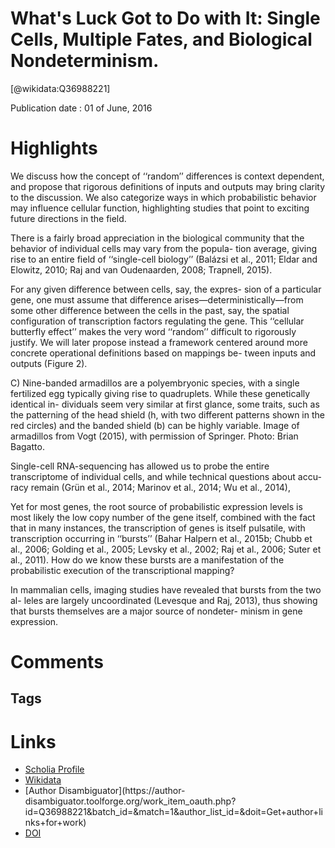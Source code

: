 
What's Luck Got to Do with It: Single Cells, Multiple Fates, and Biological Nondeterminism.
===========================================================================================
  
  [@wikidata:Q36988221]  
  
Publication date : 01 of June, 2016  

# Highlights

We discuss how the concept of ‘‘random’’ differences is context dependent, and propose that
rigorous definitions of inputs and outputs may bring clarity to the discussion. We also categorize ways in
which probabilistic behavior may influence cellular function, highlighting studies that point to exciting future
directions in the field.

There is a fairly broad appreciation in the biological community
that the behavior of individual cells may vary from the popula-
tion average, giving rise to an entire field of ‘‘single-cell
biology’’ (Balázsi et al., 2011; Eldar and Elowitz, 2010; Raj
and van Oudenaarden, 2008; Trapnell, 2015).

For any given difference between cells, say, the expres-
sion of a particular gene, one must assume that difference
arises—deterministically—from some other difference between
the cells in the past, say, the spatial configuration of transcription
factors regulating the gene. This ‘‘cellular butterfly effect’’
makes the very word ‘‘random’’ difficult to rigorously justify.
We will later propose instead a framework centered around
more concrete operational definitions based on mappings be-
tween inputs and outputs (Figure 2).

C) Nine-banded armadillos are a polyembryonic species, with a single fertilized egg typically giving rise to quadruplets. While these genetically identical in-
dividuals seem very similar at first glance, some traits, such as the patterning of the head shield (h, with two different patterns shown in the red circles) and the
banded shield (b) can be highly variable. Image of armadillos from Vogt (2015), with permission of Springer. Photo: Brian Bagatto.

Single-cell RNA-sequencing has allowed us to probe the entire transcriptome
of individual cells, and while technical questions about accu-
racy remain (Grün et al., 2014; Marinov et al., 2014; Wu et al.,
2014),

Yet for most genes, the root
source of probabilistic expression levels is most likely the low
copy number of the gene itself, combined with the fact that in
many instances, the transcription of genes is itself pulsatile,
with transcription occurring in ‘‘bursts’’ (Bahar Halpern et al.,
2015b; Chubb et al., 2006; Golding et al., 2005; Levsky et al.,
2002; Raj et al., 2006; Suter et al., 2011). How do we know these
bursts are a manifestation of the probabilistic execution of the
transcriptional mapping?



In mammalian
cells, imaging studies have revealed that bursts from the two al-
leles are largely uncoordinated (Levesque and Raj, 2013), thus
showing that bursts themselves are a major source of nondeter-
minism in gene expression.
# Comments

## Tags

# Links
  
 * [Scholia Profile](https://scholia.toolforge.org/work/Q36988221)  
 * [Wikidata](https://www.wikidata.org/wiki/Q36988221)  
 * [Author Disambiguator](https://author-
disambiguator.toolforge.org/work_item_oauth.php?id=Q36988221&batch_id=&match=1&author_list_id=&doit=Get+author+links+for+work)  
 * [DOI](https://doi.org/10.1016/J.MOLCEL.2016.05.023)  
